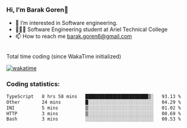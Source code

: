 ###  Hi, I’m Barak Goren👋
- 👀 I’m interested in Software engineering.
- 👨🏼‍🎓 Software Engineering student at Ariel Technical College
- 📫 How to reach me barak.goren6@gmail.com
##
Total time coding (since WakaTime initialized)

[![wakatime](https://wakatime.com/badge/user/5cc5ec80-a806-4ca2-a704-db29274e48cd.svg)](https://wakatime.com/@5cc5ec80-a806-4ca2-a704-db29274e48cd)

   
### Coding statistics:

<!--START_SECTION:waka-->

```txt
TypeScript   8 hrs 58 mins   ███████████████████████▒░   93.13 %
Other        24 mins         █░░░░░░░░░░░░░░░░░░░░░░░░   04.29 %
INI          5 mins          ▒░░░░░░░░░░░░░░░░░░░░░░░░   01.02 %
HTTP         3 mins          ▒░░░░░░░░░░░░░░░░░░░░░░░░   00.69 %
Bash         3 mins          ░░░░░░░░░░░░░░░░░░░░░░░░░   00.53 %
```

<!--END_SECTION:waka-->

<!---
barakgoren/barakgoren is a ✨ special ✨ repository because its `README.md` (this file) appears on your GitHub profile.
You can click the Preview link to take a look at your changes.
--->
